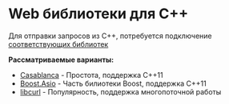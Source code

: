 # Web библиотеки для C++
Для отправки запросов из C++, потребуется подключение [соответствующих библиотек](https://habrahabr.ru/company/infopulse/blog/226557/)

**Рассматриваемые варианты:**
* [Casablanca](http://casablanca.codeplex.com/) - Простота, поддержка C++11
* [Boost.Asio](http://www.boost.org/doc/libs/1_55_0/doc/html/boost_asio.html) - Часть билиотеки Boost, поддержка C++11
* [libcurl](https://curl.haxx.se/libcurl/) - Популярность, поддержка многопоточной работы
